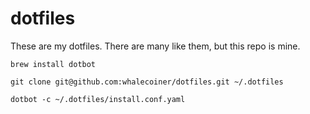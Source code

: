 # dotfiles

These are my dotfiles. There are many like them, but this repo is mine.

`brew install dotbot`

`git clone git@github.com:whalecoiner/dotfiles.git ~/.dotfiles` 

`dotbot -c ~/.dotfiles/install.conf.yaml`
